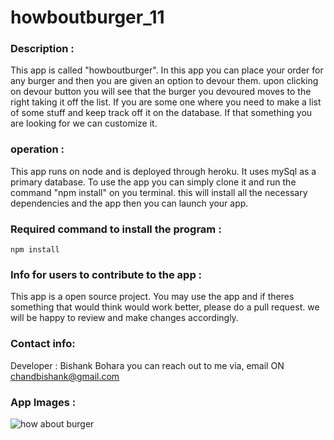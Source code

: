 # howboutburger_11


### Description :
This app is called "howboutburger". In this app you can place your order for any burger and then you are given an option to devour them. upon clicking on devour button you will see that the burger you devoured moves to the right taking it off the list. If you are some one where you need to make a list of some stuff and keep track off it on the database. If that something you are looking for we can customize it. 


### operation :
This app runs on node and is deployed through heroku. It uses mySql as a primary database. To use the app you can simply clone it and run the command "npm install" on you terminal. this will install all the necessary dependencies and the app then you can launch your app. 


### Required command to install the program :
    npm install


### Info for users to contribute to the app :
This app is a open source project. You may use the app and if theres something that would think would work better, please do a pull request. we will be happy to review and make changes accordingly.


### Contact info:
Developer : Bishank Bohara
you can reach out to me via, email ON chandbishank@gmail.com

### App Images :
![how about burger](./public/assets/images/screenshot.png)


